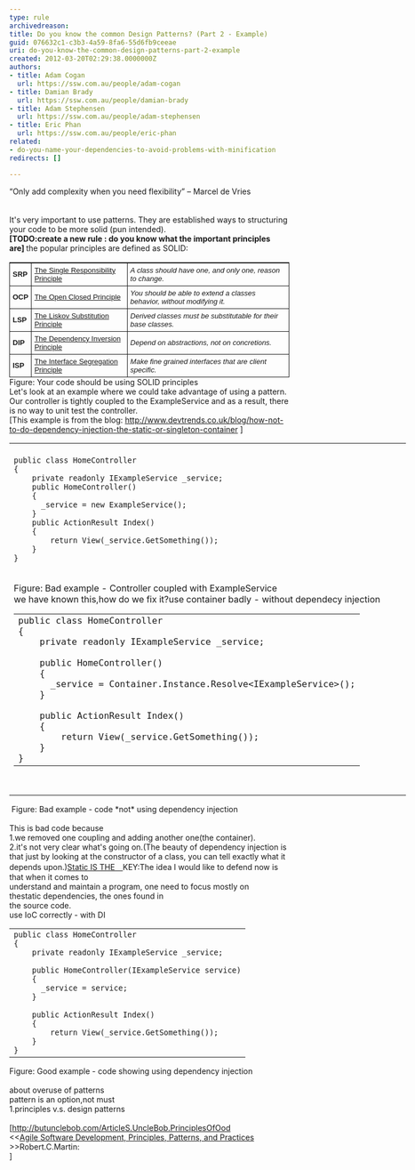 ```yaml
---
type: rule
archivedreason: 
title: Do you know the common Design Patterns? (Part 2 - Example)
guid: 076632c1-c3b3-4a59-8fa6-55d6fb9ceeae
uri: do-you-know-the-common-design-patterns-part-2-example
created: 2012-03-20T02:29:38.0000000Z
authors:
- title: Adam Cogan
  url: https://ssw.com.au/people/adam-cogan
- title: Damian Brady
  url: https://ssw.com.au/people/damian-brady
- title: Adam Stephensen
  url: https://ssw.com.au/people/adam-stephensen
- title: Eric Phan
  url: https://ssw.com.au/people/eric-phan
related:
- do-you-name-your-dependencies-to-avoid-problems-with-minification
redirects: []

---
```



<div><span>“Only add complexity when you need flexibility” – Marcel de Vries</span></div>
​
<br><excerpt class='endintro'></excerpt><br>
It's very important to use patterns.&#160;They are established ways to structuring your code to be more solid (pun intended).<br><strong>[TODO&#58;create a new rule &#58; do you know what the important principles are]&#160;</strong>the popular principles&#160;are defined as SOLID&#58;​<div><br><table cellspacing="0" border="1" style="font-size&#58;13px;border-top-width&#58;1px;border-top-style&#58;solid;border-top-color&#58;initial;font-family&#58;'lucida grande', 'bitstream vera sans', 'trebuchet ms', verdana, tahoma, arial, sans-serif;border-right-width&#58;0px;border-right-style&#58;solid;border-right-color&#58;initial;border-bottom-width&#58;0px;border-bottom-style&#58;solid;border-bottom-color&#58;initial;padding-bottom&#58;0px;padding-top&#58;0px;padding-left&#58;0px;margin-top&#58;0px;margin-right&#58;0px;margin-bottom&#58;0px;margin-left&#58;0px;border-left-width&#58;1px;border-left-style&#58;solid;border-left-color&#58;initial;line-height&#58;normal;padding-right&#58;0px;"><tbody><tr><td style="border-top-width&#58;0px;border-top-style&#58;solid;border-top-color&#58;initial;border-right-width&#58;1px;border-right-style&#58;solid;border-right-color&#58;initial;border-bottom-width&#58;1px;border-bottom-style&#58;solid;border-bottom-color&#58;initial;padding-bottom&#58;5px;padding-top&#58;5px;padding-left&#58;5px;border-left-width&#58;0px;border-left-style&#58;solid;border-left-color&#58;initial;padding-right&#58;5px;"><b>SRP</b></td>
<td style="border-top-width&#58;0px;border-top-style&#58;solid;border-top-color&#58;initial;border-right-width&#58;1px;border-right-style&#58;solid;border-right-color&#58;initial;border-bottom-width&#58;1px;border-bottom-style&#58;solid;border-bottom-color&#58;initial;padding-bottom&#58;5px;padding-top&#58;5px;padding-left&#58;5px;border-left-width&#58;0px;border-left-style&#58;solid;border-left-color&#58;initial;padding-right&#58;5px;"><a href="http&#58;//www.objectmentor.com/resources/articles/srp.pdf" style="background-color&#58;transparent;">The Single Responsibility Principle</a></td>
<td style="border-top-width&#58;0px;border-top-style&#58;solid;border-top-color&#58;initial;border-right-width&#58;1px;border-right-style&#58;solid;border-right-color&#58;initial;border-bottom-width&#58;1px;border-bottom-style&#58;solid;border-bottom-color&#58;initial;padding-bottom&#58;5px;padding-top&#58;5px;padding-left&#58;5px;border-left-width&#58;0px;border-left-style&#58;solid;border-left-color&#58;initial;padding-right&#58;5px;"><i>A class should have one, and only one, reason to change.</i></td></tr>
<tr><td style="border-top-width&#58;0px;border-top-style&#58;solid;border-top-color&#58;initial;border-right-width&#58;1px;border-right-style&#58;solid;border-right-color&#58;initial;border-bottom-width&#58;1px;border-bottom-style&#58;solid;border-bottom-color&#58;initial;padding-bottom&#58;5px;padding-top&#58;5px;padding-left&#58;5px;border-left-width&#58;0px;border-left-style&#58;solid;border-left-color&#58;initial;padding-right&#58;5px;"><b>OCP</b></td>
<td style="border-top-width&#58;0px;border-top-style&#58;solid;border-top-color&#58;initial;border-right-width&#58;1px;border-right-style&#58;solid;border-right-color&#58;initial;border-bottom-width&#58;1px;border-bottom-style&#58;solid;border-bottom-color&#58;initial;padding-bottom&#58;5px;padding-top&#58;5px;padding-left&#58;5px;border-left-width&#58;0px;border-left-style&#58;solid;border-left-color&#58;initial;padding-right&#58;5px;"><a href="http&#58;//www.objectmentor.com/resources/articles/ocp.pdf" style="background-color&#58;transparent;">The Open Closed Principle</a></td>
<td style="border-top-width&#58;0px;border-top-style&#58;solid;border-top-color&#58;initial;border-right-width&#58;1px;border-right-style&#58;solid;border-right-color&#58;initial;border-bottom-width&#58;1px;border-bottom-style&#58;solid;border-bottom-color&#58;initial;padding-bottom&#58;5px;padding-top&#58;5px;padding-left&#58;5px;border-left-width&#58;0px;border-left-style&#58;solid;border-left-color&#58;initial;padding-right&#58;5px;"><i>You&#160;should be able to extend a classes behavior, without modifying it.</i></td></tr>
<tr><td style="border-top-width&#58;0px;border-top-style&#58;solid;border-top-color&#58;initial;border-right-width&#58;1px;border-right-style&#58;solid;border-right-color&#58;initial;border-bottom-width&#58;1px;border-bottom-style&#58;solid;border-bottom-color&#58;initial;padding-bottom&#58;5px;padding-top&#58;5px;padding-left&#58;5px;border-left-width&#58;0px;border-left-style&#58;solid;border-left-color&#58;initial;padding-right&#58;5px;"><b>LSP</b></td>
<td style="border-top-width&#58;0px;border-top-style&#58;solid;border-top-color&#58;initial;border-right-width&#58;1px;border-right-style&#58;solid;border-right-color&#58;initial;border-bottom-width&#58;1px;border-bottom-style&#58;solid;border-bottom-color&#58;initial;padding-bottom&#58;5px;padding-top&#58;5px;padding-left&#58;5px;border-left-width&#58;0px;border-left-style&#58;solid;border-left-color&#58;initial;padding-right&#58;5px;"><a href="http&#58;//www.objectmentor.com/resources/articles/lsp.pdf" style="background-color&#58;transparent;">The Liskov Substitution Principle</a></td>
<td style="border-top-width&#58;0px;border-top-style&#58;solid;border-top-color&#58;initial;border-right-width&#58;1px;border-right-style&#58;solid;border-right-color&#58;initial;border-bottom-width&#58;1px;border-bottom-style&#58;solid;border-bottom-color&#58;initial;padding-bottom&#58;5px;padding-top&#58;5px;padding-left&#58;5px;border-left-width&#58;0px;border-left-style&#58;solid;border-left-color&#58;initial;padding-right&#58;5px;"><i>Derived classes must be substitutable for their base classes.</i></td></tr>
<tr><td style="border-top-width&#58;0px;border-top-style&#58;solid;border-top-color&#58;initial;border-right-width&#58;1px;border-right-style&#58;solid;border-right-color&#58;initial;border-bottom-width&#58;1px;border-bottom-style&#58;solid;border-bottom-color&#58;initial;padding-bottom&#58;5px;padding-top&#58;5px;padding-left&#58;5px;border-left-width&#58;0px;border-left-style&#58;solid;border-left-color&#58;initial;padding-right&#58;5px;"><b>DIP</b></td>
<td style="border-top-width&#58;0px;border-top-style&#58;solid;border-top-color&#58;initial;border-right-width&#58;1px;border-right-style&#58;solid;border-right-color&#58;initial;border-bottom-width&#58;1px;border-bottom-style&#58;solid;border-bottom-color&#58;initial;padding-bottom&#58;5px;padding-top&#58;5px;padding-left&#58;5px;border-left-width&#58;0px;border-left-style&#58;solid;border-left-color&#58;initial;padding-right&#58;5px;"><a href="http&#58;//www.objectmentor.com/resources/articles/dip.pdf" style="background-color&#58;transparent;">The Dependency Inversion Principle</a></td>
<td style="border-top-width&#58;0px;border-top-style&#58;solid;border-top-color&#58;initial;border-right-width&#58;1px;border-right-style&#58;solid;border-right-color&#58;initial;border-bottom-width&#58;1px;border-bottom-style&#58;solid;border-bottom-color&#58;initial;padding-bottom&#58;5px;padding-top&#58;5px;padding-left&#58;5px;border-left-width&#58;0px;border-left-style&#58;solid;border-left-color&#58;initial;padding-right&#58;5px;"><i>Depend on abstractions, not on concretions.</i></td></tr>
<tr><td style="border-top-width&#58;0px;border-top-style&#58;solid;border-top-color&#58;initial;border-right-width&#58;1px;border-right-style&#58;solid;border-right-color&#58;initial;border-bottom-width&#58;1px;border-bottom-style&#58;solid;border-bottom-color&#58;initial;padding-bottom&#58;5px;padding-top&#58;5px;padding-left&#58;5px;border-left-width&#58;0px;border-left-style&#58;solid;border-left-color&#58;initial;padding-right&#58;5px;"><b>ISP</b></td>
<td style="border-top-width&#58;0px;border-top-style&#58;solid;border-top-color&#58;initial;border-right-width&#58;1px;border-right-style&#58;solid;border-right-color&#58;initial;border-bottom-width&#58;1px;border-bottom-style&#58;solid;border-bottom-color&#58;initial;padding-bottom&#58;5px;padding-top&#58;5px;padding-left&#58;5px;border-left-width&#58;0px;border-left-style&#58;solid;border-left-color&#58;initial;padding-right&#58;5px;"><a href="http&#58;//www.objectmentor.com/resources/articles/isp.pdf" style="background-color&#58;transparent;">The Interface Segregation Principle</a></td>
<td style="border-top-width&#58;0px;border-top-style&#58;solid;border-top-color&#58;initial;border-right-width&#58;1px;border-right-style&#58;solid;border-right-color&#58;initial;border-bottom-width&#58;1px;border-bottom-style&#58;solid;border-bottom-color&#58;initial;padding-bottom&#58;5px;padding-top&#58;5px;padding-left&#58;5px;border-left-width&#58;0px;border-left-style&#58;solid;border-left-color&#58;initial;padding-right&#58;5px;"><i>Make fine grained interfaces that are client specific.​</i></td></tr></tbody></table>
<span class="ssw-rteStyle-FigureNormal">Figure&#58; Your code&#160;should be using SOLID&#160;principles&#160;</span></div>
<div>Let's look at an example where we could take advantage of using a pattern.</div>
<div><div><span>Our controller is tightly coupled to the ExampleService and as a result, there is no way to unit test the controller.</span></div>
<div><span>[This example is&#160;from the blog&#58;</span> <a href="http&#58;//www.devtrends.co.uk/blog/how-not-to-do-dependency-injection-the-static-or-singleton-container">http&#58;//www.devtrends.co.uk/blog/how-not-to-do-dependency-injection-the-static-or-singleton-container</a>&#160;<span>]</span> <table cellspacing="0" cellpadding="0" border="0" style="height&#58;auto;width&#58;714px;"><tbody><tr><td><div><div>&#160;</div>
<div class="ssw-rteStyle-CodeArea" style="height&#58;228px;width&#58;67.05%;"><code>public class HomeController<br>&#123;<br>&#160;&#160;&#160; private readonly IExampleService _service;<br>&#160;&#160;&#160; public HomeController()<br>&#160;&#160;&#160; &#123;<br>&#160;&#160;&#160;&#160;&#160; _service = new ExampleService();<br>&#160;&#160;&#160; &#125;&#160;&#160;&#160;&#160; <br>&#160;&#160;&#160; public ActionResult Index()<br>&#160;&#160;&#160; &#123;<br>&#160;&#160;&#160;&#160;&#160;&#160;&#160; return View(_service.GetSomething());<br>&#160;&#160;&#160; &#125;<br>&#125;​</code></div>
<div class="ssw-rteStyle-FigureBad">Figure&#58; Bad example -&#160;Controller coupled with ExampleService</div>

<div>we have known this,how do we fix it?use container badly - without dependecy injection</div>
<div class="ssw-rteStyle-CodeArea" style="height&#58;322px;width&#58;66.86%;"><code><table cellspacing="0" cellpadding="0" border="0" style="height&#58;auto;width&#58;714px;"><tbody><tr><td><div><div>public class HomeController<br>&#123;<br>&#160;&#160;&#160; private readonly IExampleService _service;<br>&#160;&#160;&#160;&#160; <br>&#160;&#160;&#160; public HomeController()<br>&#160;&#160;&#160; &#123;<br>&#160;&#160;&#160;&#160;&#160; _service = Container.Instance.Resolve&lt;IExampleService&gt;();<br>&#160;&#160;&#160; &#125;<br>&#160;&#160;&#160;&#160; <br>&#160;&#160;&#160; public ActionResult Index()<br>&#160;&#160;&#160; &#123;<br>&#160;&#160;&#160;&#160;&#160;&#160;&#160; return View(_service.GetSomething());<br>&#160;&#160;&#160; &#125;<br>&#125;</div></div></td></tr></tbody></table></code></div></div></td></tr></tbody></table>
<div class="ssw-rteStyle-FigureBad"><span>&#160;Figure&#58;&#160;Bad example - code *not*&#160;using dependency injection</span></div>
<div>&#160;</div>
<div>This is bad&#160;code because</div>
<div><span>1.we removed one coupling and adding another one(the container).</span></div>
<div><span>2.it's not very clear what's going on.(</span><span>The beauty of dependency injection is that just by looking at the constructor of a class, you can tell exactly what it depends upon.</span>)<a href="http&#58;//codebetter.com/patricksmacchia/2009/02/01/understanding-code-static-vs-dynamic-dependencies/">Static IS THE　</a><span></span><span>KEY</span>&#58;<span>The</span><span></span><span> idea I would like to&#160;</span>defend now is that&#160;when it comes to</div>
understand and maintain a program, one need to focus mostly on thestatic&#160;dependencies, the ones found in<br>the source code<span>.</span> <div>use IoC correctly - with&#160;DI&#160;</div>
<div>
<div><table class="ssw-rteStyle-CodeArea" cellspacing="0" cellpadding="0" border="0" style="height&#58;auto;width&#58;714px;"><tbody><tr><td><div><div><code>public class HomeController<br>&#123;<br>&#160;&#160;&#160; private readonly IExampleService _service;<br>&#160;&#160;&#160;&#160;&#160;<br>&#160;&#160;&#160; public HomeController(IExampleService service)<br>&#160;&#160;&#160; &#123;<br>&#160;&#160;&#160;&#160;&#160; _service = service;<br>&#160;&#160;&#160; &#125;<br>&#160;&#160;&#160;&#160;&#160;<br>&#160;&#160;&#160; public ActionResult Index()<br>&#160;&#160;&#160; &#123;<br>&#160;&#160;&#160;&#160;&#160;&#160;&#160; return View(_service.GetSomething());<br>&#160;&#160;&#160; &#125;<br>&#125;​</code></div></div></td></tr></tbody></table>
<span class="ssw-rteStyle-FigureGood"><span>Figure&#58; Good example - code showing using dependency injection</span></span><div><span><br></span></div>
<div><span>about overuse of patterns​</span></div>
<div><span>pattern is an option,not must</span></div>
<div><span>1.principles v.s. design patterns</span></div>
<br><div>[<a href="http&#58;//butunclebob.com/ArticleS.UncleBob.PrinciplesOfOod">http&#58;//butunclebob.com/ArticleS.UncleBob.PrinciplesOfOod</a></div>
<div>&lt;&lt;<a href="http&#58;//codebetter.com/davidhayden/2005/05/20/agile-software-development-principles-patterns-and-practices/">Agile Software Development, Principles, Patterns, and Practices</a>​&gt;&gt;Robert.C.Martin&#58;</div>
<div><a href="http&#58;//butunclebob.com/ArticleS.UncleBob.PrinciplesOfOod"></a>]</div>
<div>&#160;</div></div></div>
​​</div></div>
​


